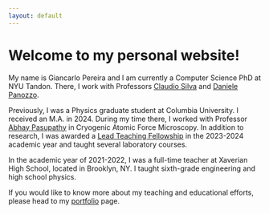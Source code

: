 ```yaml
---
layout: default
---
```


# Welcome to my personal website!

My name is Giancarlo Pereira and I am currently a Computer Science PhD at NYU Tandon.
There, I work with Professors [Claudio Silva](https://ctsilva.github.io) and [Daniele Panozzo](https://cims.nyu.edu/gcl/daniele.html).

Previously, I was a Physics graduate student at Columbia University.
I received an M.A. in 2024.
During my time there, I worked with Professor [Abhay Pasupathy](https://anp-lab.physics.columbia.edu) in Cryogenic Atomic Force Microscopy.
In addition to research, I was awarded a [Lead Teaching Fellowship](https://ctl.columbia.edu/graduate-instructors/opportunities-for-graduate-students/lead-teaching-fellows/) in the 2023-2024 academic year and taught several laboratory courses.

In the academic year of 2021-2022, I was a full-time teacher at Xaverian High School, located in Brooklyn, NY.
I taught sixth-grade engineering and high school physics.

If you would like to know more about my teaching and educational efforts, please head to my [portfolio](./teaching-portfolio/index.html) page.


